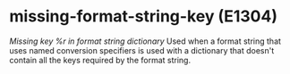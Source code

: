 # missing-format-string-key (E1304)
*Missing key %r in format string dictionary* Used when a format string
that uses named conversion specifiers is used with a dictionary that
doesn\'t contain all the keys required by the format string.
